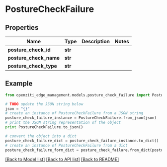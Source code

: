 # PostureCheckFailure


## Properties
Name | Type | Description | Notes
------------ | ------------- | ------------- | -------------
**posture_check_id** | **str** |  | 
**posture_check_name** | **str** |  | 
**posture_check_type** | **str** |  | 

## Example

```python
from openziti_edge_management.models.posture_check_failure import PostureCheckFailure

# TODO update the JSON string below
json = "{}"
# create an instance of PostureCheckFailure from a JSON string
posture_check_failure_instance = PostureCheckFailure.from_json(json)
# print the JSON string representation of the object
print PostureCheckFailure.to_json()

# convert the object into a dict
posture_check_failure_dict = posture_check_failure_instance.to_dict()
# create an instance of PostureCheckFailure from a dict
posture_check_failure_form_dict = posture_check_failure.from_dict(posture_check_failure_dict)
```
[[Back to Model list]](../README.md#documentation-for-models) [[Back to API list]](../README.md#documentation-for-api-endpoints) [[Back to README]](../README.md)


